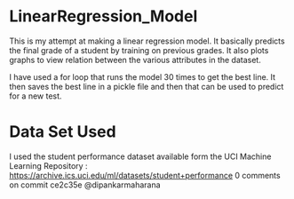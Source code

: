# LinearRegression_Model
This is my attempt at making a linear regression model. It basically predicts the final grade of a student by training on previous grades. It also plots graphs to view relation between the various attributes in the dataset.

I have used a for loop that runs the model 30 times to get the best line. It then saves the best line in a pickle file and then that can be used to predict for a new test. 
# Data Set Used
I used the student performance dataset available form the UCI Machine Learning Repository : https://archive.ics.uci.edu/ml/datasets/student+performance
0 comments on commit ce2c35e
@dipankarmaharana
 
